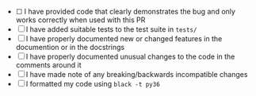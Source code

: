 <!--
Please tick when you have done these. They don't need to all be completed before the PR is created.
Delete them if they are not appropriate for this pull request.
-->
- [ ] <!--Only relevant if this is a bug fix-->I have provided code that clearly demonstrates the bug and only works correctly when used with this PR
- [ ] I have added suitable tests to the test suite in `tests/`
- [ ] I have properly documented new or changed features in the documention or in the docstrings
- [ ] I have properly documented unusual changes to the code in the comments around it
- [ ] I have made note of any breaking/backwards incompatible changes
- [ ] I formatted my code using `black -t py36` 